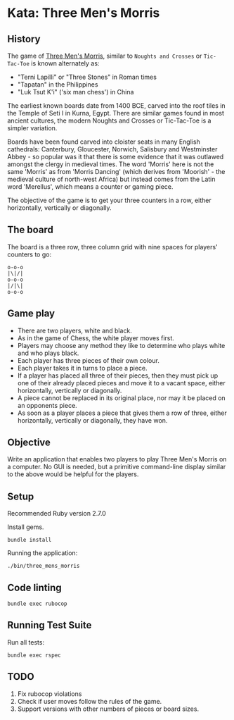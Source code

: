 # Kata: Three Men's Morris

## History

The game of [Three Men's Morris](https://en.wikipedia.org/wiki/Three_Men%27s_Morris), similar to `Noughts and Crosses` or `Tic-Tac-Toe` is known alternately as:

* "Terni Lapilli" or "Three Stones" in Roman times
* "Tapatan" in the Philippines
* "Luk Tsut K'i" ('six man chess') in China

The earliest known boards date from 1400 BCE, carved into the roof tiles in the Temple of Seti I in Kurna, Egypt. There are similar games found in most ancient cultures, the modern Noughts and Crosses or Tic-Tac-Toe is a simpler variation.

Boards have been found carved into cloister seats in many English cathedrals:  Canterbury, Gloucester, Norwich, Salisbury and Westminster Abbey - so popular was it that there is some evidence that it was outlawed amongst the clergy in medieval times. The word 'Morris' here is not the same 'Morris' as from 'Morris Dancing' (which derives from 'Moorish' - the medieval culture of north-west Africa) but instead comes from the Latin word 'Merellus', which means a counter or gaming piece.

The objective of the game is to get your three counters in a row, either horizontally, vertically or diagonally.

## The board

The board is a three row, three column grid with nine spaces for players' counters to go:

	o-o-o
	|\|/|
	o-o-o
	|/|\|
	o-o-o

## Game play

* There are two players, white and black.
* As in the game of Chess, the white player moves first.
* Players may choose any method they like to determine who plays white and who plays black.
* Each player has three pieces of their own colour.
* Each player takes it in turns to place a piece.
* If a player has placed all three of their pieces, then they must pick up one of their already placed pieces and move it to a vacant space, either horizontally, vertically or diagonally.
* A piece cannot be replaced in its original place, nor may it be placed on an opponents piece.
* As soon as a player places a piece that gives them a row of three, either horizontally, vertically or diagonally, they have won.

## Objective

Write an application that enables two players to play Three Men's Morris on a computer. No GUI is needed, but a primitive command-line display similar to the above would be helpful for the players. 

## Setup

Recommended Ruby version 2.7.0

Install gems.

`bundle install`

Running the application:

`./bin/three_mens_morris`

## Code linting
 
`bundle exec rubocop`

## Running Test Suite

Run all tests:

`bundle exec rspec`

## TODO

1. Fix rubocop violations
2. Check if user moves follow the rules of the game. 
3. Support versions with other numbers of pieces or board sizes.